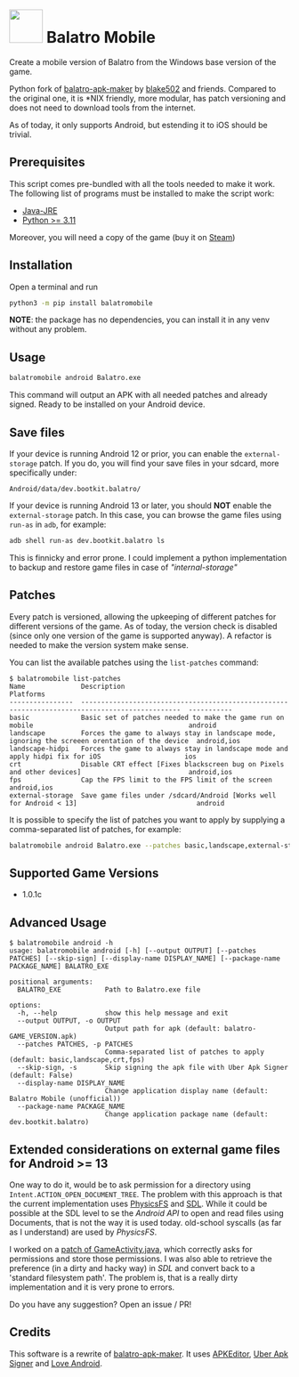 # <img src="misc/icon.png" width="60px"/> Balatro Mobile

Create a mobile version of Balatro from the Windows base version of the game. 

Python fork of [balatro-apk-maker](https://github.com/blake502/balatro-apk-maker) by [blake502](https://github.com/blake502) and friends. Compared to the original one, it is *NIX friendly, more modular, has patch versioning and does not need to download tools from the internet.

As of today, it only supports Android, but estending it to iOS should be trivial.


## Prerequisites
This script comes pre-bundled with all the tools needed to make it work. The following list of programs must be installed to make the script work:
* [Java-JRE](https://www.java.com/en/download/manual.jsp)
* [Python >= 3.11](https://www.python.org/)

Moreover, you will need a copy of the game (buy it on [Steam](https://store.steampowered.com/app/2379780/Balatro/))

## Installation
Open a terminal and run
```bash
python3 -m pip install balatromobile
```

**NOTE**: the package has no dependencies, you can install it in any venv without any problem.

## Usage
```bash
balatromobile android Balatro.exe
```
This command will output an APK with all needed patches and already signed. Ready to be installed on your Android device.

## Save files
If your device is running Android 12 or prior, you can enable the `external-storage` patch. If you do, you will find your save files in your sdcard, more specifically under:
```
Android/data/dev.bootkit.balatro/
```

If your device is running Android 13 or later, you should **NOT** enable the `external-storage` patch. In this case, you can browse the game files using `run-as` in `adb`, for example:
```bash
adb shell run-as dev.bootkit.balatro ls
```
This is finnicky and error prone. I could implement a python implementation to backup and restore game files in case of _"internal-storage"_

## Patches
Every patch is versioned, allowing the upkeeping of different patches for different versions of the game.
As of today, the version check is disabled (since only one version of the game is supported anyway).
A refactor is needed to make the version system make sense.

You can list the available patches using the `list-patches` command:
```
$ balatromobile list-patches
Name              Description                                                                                      Platforms
----------------  -----------------------------------------------------------------------------------------------  -----------
basic             Basic set of patches needed to make the game run on mobile                                       android
landscape         Forces the game to always stay in landscape mode, ignoring the screeen orentation of the device  android,ios
landscape-hidpi   Forces the game to always stay in landscape mode and apply hidpi fix for iOS                     ios
crt               Disable CRT effect [Fixes blackscreen bug on Pixels and other devices]                           android,ios
fps               Cap the FPS limit to the FPS limit of the screen                                                 android,ios
external-storage  Save game files under /sdcard/Android [Works well for Android < 13]                              android
```
It is possible to specify the list of patches you want to apply by supplying a comma-separated list of patches, for example:
```bash
balatromobile android Balatro.exe --patches basic,landscape,external-storage
```

## Supported Game Versions
* 1.0.1c

## Advanced Usage
```
$ balatromobile android -h
usage: balatromobile android [-h] [--output OUTPUT] [--patches PATCHES] [--skip-sign] [--display-name DISPLAY_NAME] [--package-name PACKAGE_NAME] BALATRO_EXE

positional arguments:
  BALATRO_EXE           Path to Balatro.exe file

options:
  -h, --help            show this help message and exit
  --output OUTPUT, -o OUTPUT
                        Output path for apk (default: balatro-GAME_VERSION.apk)
  --patches PATCHES, -p PATCHES
                        Comma-separated list of patches to apply (default: basic,landscape,crt,fps)
  --skip-sign, -s       Skip signing the apk file with Uber Apk Signer (default: False)
  --display-name DISPLAY_NAME
                        Change application display name (default: Balatro Mobile (unofficial))
  --package-name PACKAGE_NAME
                        Change application package name (default: dev.bootkit.balatro)
```

## Extended considerations on external game files for Android >= 13

One way to do it, would be to ask permission for a directory using `Intent.ACTION_OPEN_DOCUMENT_TREE`. The problem with this approach is that the current implementation uses [PhysicsFS](https://icculus.org/physfs/) and [SDL](https://www.libsdl.org/). While it could be possible at the SDL level to se the _Android API_ to open and read files using Documents, that is not the way it is used today. old-school syscalls (as far as I understand) are used by _PhysicsFS_.

I worked on a [patch of GameActivity.java](misc/GameActivity.java), which correctly asks for permissions and store those permissions. I was also able to retrieve the preference (in a dirty and hacky way) in _SDL_ and convert back to a 'standard filesystem path'. The problem is, that is a really dirty implementation and it is very prone to errors.

Do you have any suggestion? Open an issue / PR!

## Credits
This software is a rewrite of [balatro-apk-maker](https://github.com/blake502/balatro-apk-maker). It uses [APKEditor](https://github.com/REAndroid/APKEditor), [Uber Apk Signer](https://github.com/patrickfav/uber-apk-signer) and [Love Android](https://github.com/love2d/love-android).